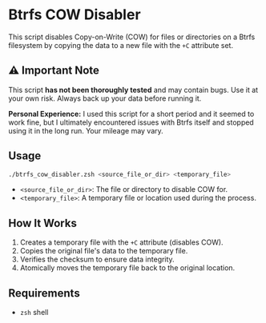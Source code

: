 # Btrfs COW Disabler

This script disables Copy-on-Write (COW) for files or directories on a Btrfs filesystem by copying the data to a new file with the `+C` attribute set.

## ⚠️ **Important Note**
This script **has not been thoroughly tested** and may contain bugs. Use it at your own risk. Always back up your data before running it.

**Personal Experience:** I used this script for a short period and it seemed to work fine, but I ultimately encountered issues with Btrfs itself and stopped using it in the long run. Your mileage may vary.

## Usage
```bash
./btrfs_cow_disabler.zsh <source_file_or_dir> <temporary_file>
```

- `<source_file_or_dir>`: The file or directory to disable COW for.
- `<temporary_file>`: A temporary file or location used during the process.

## How It Works
1. Creates a temporary file with the `+C` attribute (disables COW).
2. Copies the original file's data to the temporary file.
3. Verifies the checksum to ensure data integrity.
4. Atomically moves the temporary file back to the original location.

## Requirements
- `zsh` shell
